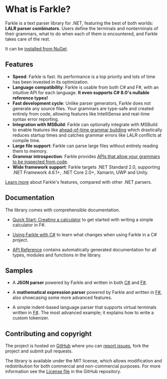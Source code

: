 # What is Farkle?

Farkle is a text parser library for .NET, featuring the best of both worlds: __LALR parser combinators__. Users define the terminals and nonterminals of their grammars, what to do when each of them is encountered, and Farkle takes care of the rest.

It can be [installed from NuGet][nuget].

## Features

* __Speed__: Farkle is fast. Its performance is a top priority and lots of time has been invested in its optimization.
* __Language compatibility__: Farkle is usable from both C# and F#, with an intuitive API for each language. __It even supports C# 8.0's nullable reference types!__
* __Fast development cycle__: Unlike parser generators, Farkle does not generate any source files. Your grammars are type-safe and created entirely from code, allowing features like IntelliSense and real-time syntax error reporting.
* __Integration with MSBuild__: Farkle can optionally integrate with MSBuild to enable features like [ahead-of-time grammar building](the-precompiler.html) which drastically reduces startup times and catches grammar errors like LALR conflicts at compile time.
* __Large file support__: Farkle can parse large files without entirely reading them to memory.
* __Grammar introspection__: Farkle provides [APIs that allow your grammars to be inspected from code](reference/farkle-grammar-grammar.html).
* __Wide framework support__: Farkle targets .NET Standard 2.0, supporting .NET Framework 4.6.1+, .NET Core 2.0+, Xamarin, UWP and Unity.
<!-- * __Templating__: Farkle supports [creating templated text files from grammars](templating-reference.html) using [Scriban]. -->

[Learn more](choosing-a-parser.html) about Farkle's features, compared with other .NET parsers.

## Documentation

The library comes with comprehensible documentation.

 * [Quick Start: Creating a calculator](quickstart.html) to get started with writing a simple calculator in F#.

 * [Using Farkle with C#](csharp.html) to learn what changes when using Farkle in a C# project.

 * [API Reference](reference/index.html) contains automatically generated documentation for all types, modules and functions in the library.

## Samples

* A __JSON parser__ powered by Farkle and written in both [C#][json-csharp] and [F#][json-fsharp].

* A __mathematical expression parser__ powered by Farkle and written in [F#][simple-maths], also showcasing some more advanced features.

* A simple indent-based language parser that supports virtual terminals written in [F#][indent-based]. The most advanced example; it explains how to write a custom tokenizer.

## Contributing and copyright

The project is hosted on [GitHub][gh] where you can [report issues][issues], fork the project and submit pull requests.

The library is available under the MIT license, which allows modification and
redistribution for both commercial and non-commercial purposes. For more information see the [License file][license] in the GitHub repository.

  [nuget]: https://nuget.org/packages/Farkle
  [scriban]: https://github.com/lunet-io/Scriban
  [json-csharp]: https://github.com/teo-tsirpanis/Farkle/blob/master/sample/Farkle.Samples.CSharp/JSON.cs
  [json-fsharp]: https://github.com/teo-tsirpanis/Farkle/blob/master/sample/Farkle.Samples.FSharp/JSON.fs
  [simple-maths]: https://github.com/teo-tsirpanis/Farkle/blob/master/sample/Farkle.Samples.FSharp/SimpleMaths.fs
  [indent-based]: https://github.com/teo-tsirpanis/Farkle/blob/master/sample/Farkle.Samples.FSharp/IndentBased.fs
  [gh]: https://github.com/teo-tsirpanis/Farkle
  [issues]: https://github.com/teo-tsirpanis/Farkle/issues
  [license]: https://github.com/teo-tsirpanis/Farkle/blob/master/LICENSE.txt
